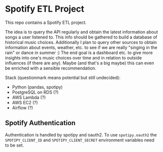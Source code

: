 # Spotify ETL Project

This repo contains a Spotify ETL project. 

The idea is to query the API regularly and obtain the latest information about songs a user listened to. 
This info should be gathered to build a database of historical music choices.
Additionally I plan to query other sources to obtain information about events, weather, etc. to see if we are really "singing in the rain" or dance in summer :)
The end goal is a dashboard etc. to give more insights into one's music choices over time and in relation to outside influences (if there are any).
Maybe (and that's a big maybe) this can even be enriched with a sensible recommendation. 


Stack (questionmark means potential but still undecided):

- Python (pandas, spotipy)
- PostgreSQL on RDS (?)
- AWS Lambda (?)
- AWS EC2 (?)
- Airflow (?)



## Spotify Authentication

Authentication is handled by spotipy and oauth2. 
To use `spotipy.oauth2` the `SPOTIPY_CLIENT_ID` and `SPOTIPY_CLIENT_SECRET` environment variables need to be set.